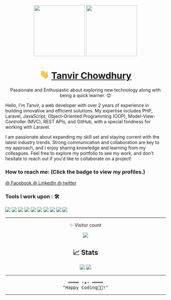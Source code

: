 <p align="center"> <img src="https://octodex.github.com/images/daftpunktocat-thomas.gif" height="160px" width="160px"> <img src="https://octodex.github.com/images/daftpunktocat-guy.gif" height="160px" width="160px"> </p>


<h1 align="center"><img src="https://github.com/fahadchy24/fahadchy24/blob/main/gifs/Hi.gif" width="30px"> <a href="https://fahadchowdhury.me/" target="_blank"> Tanvir Chowdhury </a></h1>

<p align="center" > Passionate and Enthusiastic about exploring new technology along with being a quick learner. 😊 </p>

Hello, I'm Tanvir, a web developer with over 2 years of experience in building innovative and efficient solutions. My expertise includes PHP, Laravel, JavaScript, Object-Oriented Programming (OOP), Model-View-Controller (MVC), REST APIs, and GitHub, with a special fondness for working with Laravel.

I am passionate about expanding my skill set and staying current with the latest industry trends. Strong communication and collaboration are key to my approach, and I enjoy sharing knowledge and learning from my colleagues. Feel free to explore my portfolio to see my work, and don't hesitate to reach out if you'd like to collaborate on a project!



### How to reach me: <strong>(Click the badge to view my profiles.)</strong>

<a href="https://www.facebook.com/tanvirchowdhury00/">@ Facebook </a>     <a href="https://www.linkedin.com/in/tanvirchowdhury1/"> @ LinkedIn </a>   <a  href="https://twitter.com/TanvirChowdh0ry">@ twitter</a>

### Tools I work upon : 🛠

<img src="https://img.shields.io/badge/php%20-%2314354C.svg?&style=for-the-badge&logo=php&logoColor=white">   <img src="https://img.shields.io/badge/laravel%20-%23FF2D20.svg?&style=for-the-badge&logo=laravel&logoColor=white">    <img src="https://img.shields.io/badge/javascript%20-%23323330.svg?&style=for-the-badge&logo=javascript&logoColor=%23F7DF1E">   <img src="https://img.shields.io/badge/html5%20-%23E34F26.svg?&style=for-the-badge&logo=html5&logoColor=white">   <img src="https://img.shields.io/badge/css3%20-%231572B6.svg?&style=for-the-badge&logo=css3&logoColor=white">   <img src="https://img.shields.io/badge/bootstrap%20-%23563D7C.svg?&style=for-the-badge&logo=bootstrap&logoColor=white">    <img src="https://img.shields.io/badge/tailwindcss-%2338B2AC.svg?style=for-the-badge&logo=tailwind-css&logoColor=white">    <img src="https://img.shields.io/badge/git%20-%23F05033.svg?&style=for-the-badge&logo=git&logoColor=white"/>   <img src="http://img.shields.io/badge/-VS%20Code-000000?style=for-the-badge&logo=Visual-studio-code&logoColor=blue">    <img src="https://img.shields.io/badge/mysql-%2300f.svg?style=for-the-badge&logo=mysql&logoColor=white">

---------------------------------------------------------------------------------------------------------------------------------------------------------------------------------

<p align="center" > ✨ Visitor count </p>

<p align="center" > <img src="https://profile-counter.glitch.me/Tanvirdevelope/count.svg" /> </p>



<h2 align="center"> 📈 Stats</h2>
<p align="center">
	
  <img width="48%" src="https://github-readme-stats.vercel.app/api?username=Tanvirdevelope&show_icons=true&theme=prussian" />
  <img width="48%" src="https://github-readme-streak-stats.herokuapp.com/?user=Tanvirdevelope&theme=prussian" />
<!--   <a href="https://github.com/fahadchy24/github-readme-stats"><img align="center" src="https://github-readme-stats.vercel.app/api/top-langs/?username=fahadchy24&layout=compact&theme=prussian&hide_border=true" /></a> 
</p> -->
	

<hr>
<samp>
    <p align="center">
        ════ ⋆★⋆ ════
        <br>
        "Happy Coding👨‍💻!"
    </p>
</samp>
<hr>
